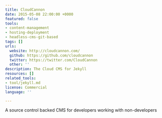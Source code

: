 ```yaml
---
title: CloudCannon
date: 2015-05-08 22:00:00 +0000
featured: false
tools:
- content-management
- hosting-deployment
- headless-cms-git-based
tags: []
urls:
  website: http://cloudcannon.com/
  github: https://github.com/cloudcannon
  twitter: https://twitter.com/CloudCannon
  other: ''
description: The Cloud CMS for Jekyll
resources: []
related_tools:
- tool/jekyll.md
license: Commercial
language: ''

---
```

A source control backed CMS for developers working with non-developers
